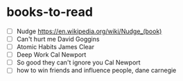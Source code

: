 # books-to-read
- [ ] Nudge https://en.wikipedia.org/wiki/Nudge_(book)
- [ ] Can't hurt me David Goggins
- [ ] Atomic Habits James Clear
- [ ] Deep Work Cal Newport
- [ ] So good they can't ignore you Cal Newport
- [ ] how to win friends and influence people, dane carnegie
